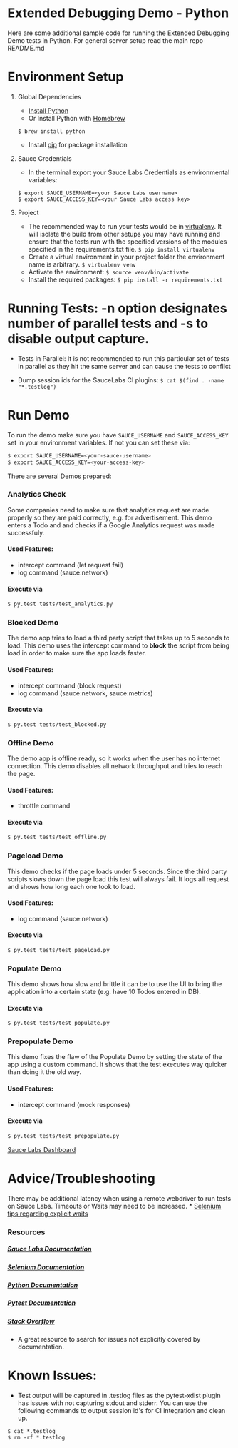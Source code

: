Extended Debugging Demo - Python
=======================

Here are some additional sample code for running the Extended Debugging Demo tests in Python.  For general server setup read the main repo README.md

# Environment Setup
 
1. Global Dependencies
    * [Install Python](https://www.python.org/downloads/)
    * Or Install Python with [Homebrew](http://brew.sh/)
    ```
    $ brew install python
    ```
    * Install [pip](https://pip.pypa.io/en/stable/installing/) for package installation

2. Sauce Credentials
    * In the terminal export your Sauce Labs Credentials as environmental variables:
    ```
    $ export SAUCE_USERNAME=<your Sauce Labs username>
	$ export SAUCE_ACCESS_KEY=<your Sauce Labs access key>
    ```
3. Project
	* The recommended way to run your tests would be in [virtualenv](https://virtualenv.readthedocs.org/en/latest/). It will isolate the build from other setups you may have running and ensure that the tests run with the specified versions of the modules specified in the requirements.txt file.
	```$ pip install virtualenv```
	* Create a virtual environment in your project folder the environment name is arbitrary.
	```$ virtualenv venv```
	* Activate the environment:
	```$ source venv/bin/activate```
	* Install the required packages:
	```$ pip install -r requirements.txt```

# Running Tests:  -n option designates number of parallel tests and -s to disable output capture.

*  Tests in Parallel:
    It is not recommended to run this particular set of tests in parallel as they hit the same server and can cause the tests to conflict

* Dump session ids for the SauceLabs CI plugins:
    ```$ cat $(find . -name "*.testlog")```


# Run Demo

To run the demo make sure you have `SAUCE_USERNAME` and `SAUCE_ACCESS_KEY` set in your environment variables. If not you can set these via:

```sh
$ export SAUCE_USERNAME=<your-sauce-username>
$ export SAUCE_ACCESS_KEY=<your-access-key>
```

There are several Demos prepared:

### Analytics Check

Some companies need to make sure that analytics request are made properly so they are paid correctly, e.g. for advertisement. This demo enters a Todo and and checks if a Google Analytics request was made successfuly.

#### Used Features:
- intercept command (let request fail)
- log command (sauce:network)

#### Execute via
```sh
$ py.test tests/test_analytics.py
```

### Blocked Demo

The demo app tries to load a third party script that takes up to 5 seconds to load. This demo uses the intercept command to __block__ the script from being load in order to make sure the app loads faster.

#### Used Features:
- intercept command (block request)
- log command (sauce:network, sauce:metrics)

#### Execute via
```sh
$ py.test tests/test_blocked.py
```

### Offline Demo

The demo app is offline ready, so it works when the user has no internet connection. This demo disables all network throughput and tries to reach the page.

#### Used Features:
- throttle command

#### Execute via
```sh
$ py.test tests/test_offline.py
```

### Pageload Demo

This demo checks if the page loads under 5 seconds. Since the third party scripts slows down the page load this test will always fail. It logs all request and shows how long each one took to load.

#### Used Features:
- log command (sauce:network)

#### Execute via
```sh
$ py.test tests/test_pageload.py
```

### Populate Demo

This demo shows how slow and brittle it can be to use the UI to bring the application into a certain state (e.g. have 10 Todos entered in DB).

#### Execute via
```sh
$ py.test tests/test_populate.py
```

### Prepopulate Demo

This demo fixes the flaw of the Populate Demo by setting the state of the app using a custom command. It shows that the test executes way quicker than doing it the old way.

#### Used Features:
- intercept command (mock responses)

#### Execute via
```sh
$ py.test tests/test_prepopulate.py
```

[Sauce Labs Dashboard](https://saucelabs.com/beta/dashboard/)

# Advice/Troubleshooting

There may be additional latency when using a remote webdriver to run tests on Sauce Labs. Timeouts or Waits may need to be increased.
    * [Selenium tips regarding explicit waits](https://wiki.saucelabs.com/display/DOCS/Best+Practice%3A+Use+Explicit+Waits)

### Resources
##### [Sauce Labs Documentation](https://wiki.saucelabs.com/)

##### [Selenium Documentation](http://www.seleniumhq.org/docs/)

##### [Python Documentation](https://docs.python.org/2.7/)

##### [Pytest Documentation](http://pytest.org/latest/contents.html)

##### [Stack Overflow](http://stackoverflow.com/)
* A great resource to search for issues not explicitly covered by documentation.

# Known Issues:
* Test output will be captured in .testlog files as the pytest-xdist plugin has issues with not capturing stdout and stderr. You can use the following commands to output session id's for CI integration and clean up.
```
$ cat *.testlog
$ rm -rf *.testlog
```
